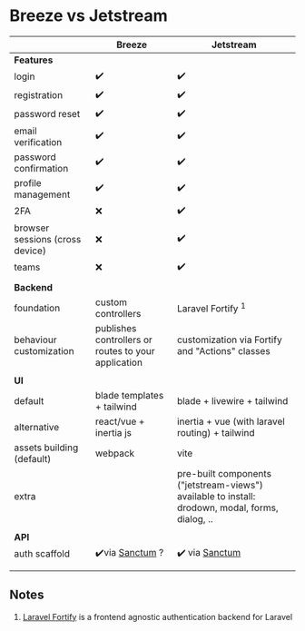 # Breeze vs Jetstream
|                         | Breeze                                              | Jetstream                 |
| ----------------------- | --------------------------------------------------- | ------------------------- |
| **Features** |  |  |
| login | :heavy_check_mark: | :heavy_check_mark: |
| registration | :heavy_check_mark: | :heavy_check_mark: |
| password reset | :heavy_check_mark: | :heavy_check_mark: |
| email verification | :heavy_check_mark: | :heavy_check_mark: |
| password confirmation | :heavy_check_mark: | :heavy_check_mark: |
| profile management | :heavy_check_mark: | :heavy_check_mark: |
| 2FA | ❌ | :heavy_check_mark: |
| browser sessions (cross device) | :x: | :heavy_check_mark: |
| teams | :x: | :heavy_check_mark: |
|  |  |  |
| **Backend** |  |  |
| foundation              | custom controllers                                  | Laravel Fortify <sup>1</sup>         |
| behaviour customization | publishes controllers or routes to your application | customization via Fortify and "Actions" classes |
|                         |                                                     |                           |
| **UI** |                                                     |                           |
| default | blade templates + tailwind | blade + livewire + tailwind |
| alternative | react/vue + inertia js | inertia + vue (with laravel routing) + tailwind |
| assets building (default) | webpack | vite |
| extra |  | pre-built components ("jetstream-views") available to install: drodown, modal, forms, dialog, .. |
|  |  |  |
| **API** |                                                     |                           |
| auth scaffold | :heavy_check_mark:via [Sanctum](https://laravel.com/docs/9.x/sanctum) ? | :heavy_check_mark: via [Sanctum](https://laravel.com/docs/9.x/sanctum) |
|                         |                                                     |                           |
|                         |                                                     |                           |

## Notes

1. [Laravel Fortify](https://github.com/laravel/fortify) is a frontend agnostic authentication backend for Laravel
   
     
